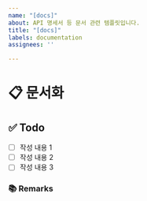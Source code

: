 ```yaml
---
name: "[docs]"
about: API 명세서 등 문서 관련 템플릿입니다.
title: "[docs]"
labels: documentation
assignees: ''

---
```


# 📋 문서화
<!-- 문서화한 내용 또는 변경사항을 적습니다. -->

## ✅ Todo
- [ ] 작성 내용 1
- [ ] 작성 내용 2
- [ ] 작성 내용 3

### 📚 Remarks
<!-- 비고사항이 있었다면 적기 -->
